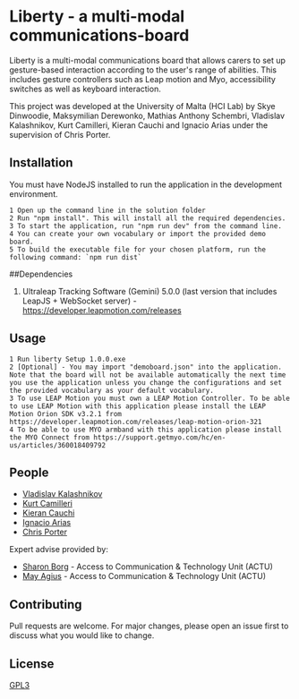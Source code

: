 # Liberty - a multi-modal communications-board

Liberty is a multi-modal communications board that allows carers to set up gesture-based interaction according to the user's range of abilities. This includes gesture controllers such as Leap motion and Myo, accessibility switches as well as keyboard interaction.

This project was developed at the University of Malta (HCI Lab) by Skye Dinwoodie, Maksymilian Derewonko, Mathias Anthony Schembri, Vladislav Kalashnikov, Kurt Camilleri, Kieran Cauchi and Ignacio Arias under the supervision of Chris Porter.

## Installation

You must have NodeJS installed to run the application in the development environment.

```
1 Open up the command line in the solution folder
2 Run "npm install". This will install all the required dependencies.
3 To start the application, run "npm run dev" from the command line.
4 You can create your own vocabulary or import the provided demo board.
5 To build the executable file for your chosen platform, run the following command: `npm run dist`
```

##Dependencies

1. Ultraleap Tracking Software (Gemini) 5.0.0 (last version that includes LeapJS + WebSocket server) - https://developer.leapmotion.com/releases

## Usage

```
1 Run liberty Setup 1.0.0.exe
2 [Optional] - You may import "demoboard.json" into the application. Note that the board will not be available automatically the next time you use the application unless you change the configurations and set the provided vocabulary as your default vocabulary.
3 To use LEAP Motion you must own a LEAP Motion Controller. To be able to use LEAP Motion with this application please install the LEAP Motion Orion SDK v3.2.1 from https://developer.leapmotion.com/releases/leap-motion-orion-321 
4 To be able to use MYO armband with this application please install the MYO Connect from https://support.getmyo.com/hc/en-us/articles/360018409792 
```

## People

- [Vladislav Kalashnikov](mailto:vladislav.kalashnikov.17@um.edu.mt)
- [Kurt Camilleri](mailto:kurt.camilleri.17@um.edu.mt)
- [Kieran Cauchi](mailto:kieran.cauchi.17@um.edu.mt)
- [Ignacio Arias](mailto:ignacio.arias.18@um.edu.mt)
- [Chris Porter](https://www.um.edu.mt/profile/chrisporter)

Expert advise provided by:
- [Sharon Borg](mailto:sharon.borg@ilearn.edu.mt) - Access to Communication & Technology Unit (ACTU)
- [May Agius](mailto:may.agius.2@ilearn.edu.mt) - Access to Communication & Technology Unit (ACTU)

## Contributing
Pull requests are welcome. For major changes, please open an issue first to discuss what you would like to change.

## License
[GPL3](https://www.gnu.org/licenses/gpl-3.0.en.html)
